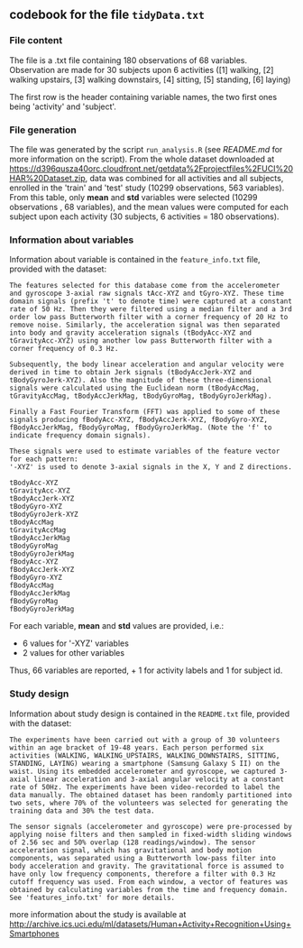 ## codebook for the file `tidyData.txt`

### File content
The file is a .txt file containing 180 observations of 68 variables.
Observation are made for 30 subjects upon 6 activities ([1] walking, 
[2] walking upstairs, [3] walking downstairs, [4] sitting, [5] standing, [6] laying)

The first row is the header containing variable names, the two first ones being
'activity' and 'subject'.

### File generation
The file was generated by the script `run_analysis.R` (see *README.md* for more
information on the script). From the whole dataset downloaded at
<https://d396qusza40orc.cloudfront.net/getdata%2Fprojectfiles%2FUCI%20HAR%20Dataset.zip>, 
data was combined for all activities and all subjects, enrolled in the 'train'
and 'test' study (10299 observations, 563 variables).  
From this table, only **mean** and **std** variables were selected (10299 observations
, 68 variables), and the mean values were computed for each subject upon each 
activity (30 subjects, 6 activities = 180 observations).

### Information about variables
Information about variable is contained in the `feature_info.txt` file, provided
with the dataset:

```{r}
The features selected for this database come from the accelerometer and gyroscope 3-axial raw signals tAcc-XYZ and tGyro-XYZ. These time domain signals (prefix 't' to denote time) were captured at a constant rate of 50 Hz. Then they were filtered using a median filter and a 3rd order low pass Butterworth filter with a corner frequency of 20 Hz to remove noise. Similarly, the acceleration signal was then separated into body and gravity acceleration signals (tBodyAcc-XYZ and tGravityAcc-XYZ) using another low pass Butterworth filter with a corner frequency of 0.3 Hz. 

Subsequently, the body linear acceleration and angular velocity were derived in time to obtain Jerk signals (tBodyAccJerk-XYZ and tBodyGyroJerk-XYZ). Also the magnitude of these three-dimensional signals were calculated using the Euclidean norm (tBodyAccMag, tGravityAccMag, tBodyAccJerkMag, tBodyGyroMag, tBodyGyroJerkMag). 

Finally a Fast Fourier Transform (FFT) was applied to some of these signals producing fBodyAcc-XYZ, fBodyAccJerk-XYZ, fBodyGyro-XYZ, fBodyAccJerkMag, fBodyGyroMag, fBodyGyroJerkMag. (Note the 'f' to indicate frequency domain signals). 

These signals were used to estimate variables of the feature vector for each pattern:  
'-XYZ' is used to denote 3-axial signals in the X, Y and Z directions.

tBodyAcc-XYZ
tGravityAcc-XYZ
tBodyAccJerk-XYZ
tBodyGyro-XYZ
tBodyGyroJerk-XYZ
tBodyAccMag
tGravityAccMag
tBodyAccJerkMag
tBodyGyroMag
tBodyGyroJerkMag
fBodyAcc-XYZ
fBodyAccJerk-XYZ
fBodyGyro-XYZ
fBodyAccMag
fBodyAccJerkMag
fBodyGyroMag
fBodyGyroJerkMag
```

For each variable, **mean** and **std** values are provided, i.e.:  
* 6 values for '-XYZ' variables  
* 2 values for other variables  

Thus, 66 variables are reported, + 1 for activity labels and 1 for subject id.

### Study design
Information about study design is contained in the `README.txt` file, provided
with the dataset:

```{r}
The experiments have been carried out with a group of 30 volunteers within an age bracket of 19-48 years. Each person performed six activities (WALKING, WALKING_UPSTAIRS, WALKING_DOWNSTAIRS, SITTING, STANDING, LAYING) wearing a smartphone (Samsung Galaxy S II) on the waist. Using its embedded accelerometer and gyroscope, we captured 3-axial linear acceleration and 3-axial angular velocity at a constant rate of 50Hz. The experiments have been video-recorded to label the data manually. The obtained dataset has been randomly partitioned into two sets, where 70% of the volunteers was selected for generating the training data and 30% the test data. 

The sensor signals (accelerometer and gyroscope) were pre-processed by applying noise filters and then sampled in fixed-width sliding windows of 2.56 sec and 50% overlap (128 readings/window). The sensor acceleration signal, which has gravitational and body motion components, was separated using a Butterworth low-pass filter into body acceleration and gravity. The gravitational force is assumed to have only low frequency components, therefore a filter with 0.3 Hz cutoff frequency was used. From each window, a vector of features was obtained by calculating variables from the time and frequency domain. See 'features_info.txt' for more details. 
```

more information about the study is available at <http://archive.ics.uci.edu/ml/datasets/Human+Activity+Recognition+Using+Smartphones>

